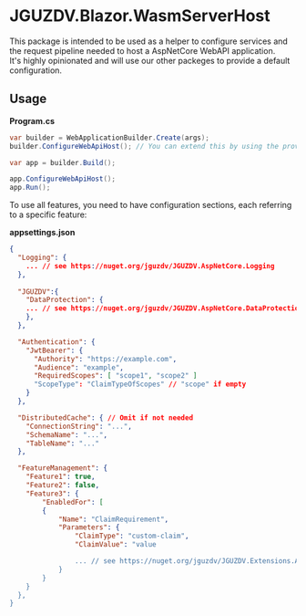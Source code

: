 # JGUZDV.Blazor.WasmServerHost

This package is intended to be used as a helper to configure services and the request
pipeline needed to host a AspNetCore WebAPI application.  
It's highly opinionated and will use our other packeges to provide a default configuration.

## Usage

**Program.cs**
```csharp
var builder = WebApplicationBuilder.Create(args);
builder.ConfigureWebApiHost(); // You can extend this by using the provided actions

var app = builder.Build();

app.ConfigureWebApiHost();
app.Run();
```

To use all features, you need to have configuration sections, each referring to a specific feature:

**appsettings.json**
```json
{
  "Logging": {
    ... // see https://nuget.org/jguzdv/JGUZDV.AspNetCore.Logging
  },
  
  "JGUZDV":{
    "DataProtection": {
    ... // see https://nuget.org/jguzdv/JGUZDV.AspNetCore.DataProtection
    },
  },

  "Authentication": {
    "JwtBearer": { 
      "Authority": "https://example.com",
      "Audience": "example",
      "RequiredScopes": [ "scope1", "scope2" ]
      "ScopeType": "ClaimTypeOfScopes" // "scope" if empty
    }
  },

  "DistributedCache": { // Omit if not needed
    "ConnectionString": "...",
    "SchemaName": "...",
    "TableName": "..."
  },

  "FeatureManagement": {
    "Feature1": true,
    "Feature2": false,
    "Feature3": {
        "EnabledFor": [
        {
            "Name": "ClaimRequirement",
            "Parameters": {
                "ClaimType": "custom-claim",
                "ClaimValue": "value

                ... // see https://nuget.org/jguzdv/JGUZDV.Extensions.Authorization
            }
        } 
    }
  },
}
```